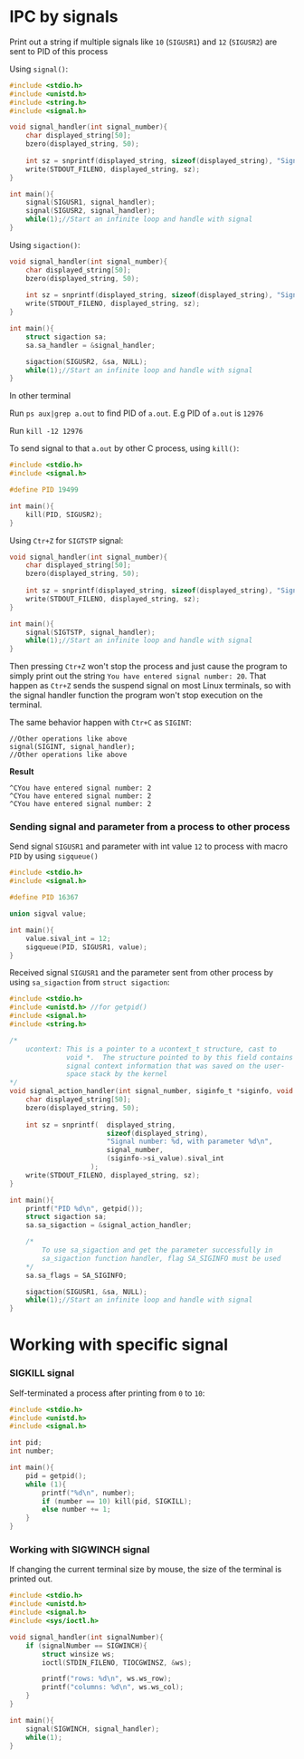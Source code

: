 # IPC by signals

Print out a string if multiple signals like ``10`` (``SIGUSR1``) and ``12`` (``SIGUSR2``) are sent to PID of this process

Using ``signal()``:

```c
#include <stdio.h>
#include <unistd.h>
#include <string.h>
#include <signal.h>   

void signal_handler(int signal_number){
	char displayed_string[50];
	bzero(displayed_string, 50);
	
	int sz = snprintf(displayed_string, sizeof(displayed_string), "Signal %d is caught\n", signal_number);
	write(STDOUT_FILENO, displayed_string, sz); 
}

int main(){ 
	signal(SIGUSR1, signal_handler);
	signal(SIGUSR2, signal_handler);
	while(1);//Start an infinite loop and handle with signal
}
```

Using ``sigaction()``:

```c
void signal_handler(int signal_number){
	char displayed_string[50];
	bzero(displayed_string, 50);
	
	int sz = snprintf(displayed_string, sizeof(displayed_string), "Signal %d is caught\n", signal_number);
	write(STDOUT_FILENO, displayed_string, sz); 
}

int main(){ 
    struct sigaction sa;
    sa.sa_handler = &signal_handler;

    sigaction(SIGUSR2, &sa, NULL);
	while(1);//Start an infinite loop and handle with signal
}
```

In other terminal

Run ``ps aux|grep a.out`` to find PID of ``a.out``. E.g PID of ``a.out`` is ``12976``

Run ``kill -12 12976``

To send signal to that ``a.out`` by other C process, using ``kill()``:

```c
#include <stdio.h>
#include <signal.h>   

#define PID 19499

int main(){ 
    kill(PID, SIGUSR2);
}
```

Using ``Ctr+Z`` for ``SIGTSTP`` signal:

```c
void signal_handler(int signal_number){
	char displayed_string[50];
	bzero(displayed_string, 50);
	
	int sz = snprintf(displayed_string, sizeof(displayed_string), "Signal %d is caught\n", signal_number);
	write(STDOUT_FILENO, displayed_string, sz); 
}

int main(){ 
	signal(SIGTSTP, signal_handler);
	while(1);//Start an infinite loop and handle with signal
}
```

Then pressing ``Ctr+Z`` won't stop the process and just cause the program to simply print out the string ``You have entered signal number: 20``. That happen as ``Ctr+Z`` sends the suspend signal on most Linux terminals, so with the signal handler function the program won't stop execution on the terminal.

The same behavior happen with ``Ctr+C`` as ``SIGINT``:

```
//Other operations like above
signal(SIGINT, signal_handler);
//Other operations like above
```
**Result**

```
^CYou have entered signal number: 2
^CYou have entered signal number: 2
^CYou have entered signal number: 2
```

### Sending signal and parameter from a process to other process

Send signal ``SIGUSR1`` and parameter with int value ``12`` to process with macro ``PID`` by using ``sigqueue()``

```c
#include <stdio.h>
#include <signal.h>   

#define PID 16367

union sigval value;

int main(){  
    value.sival_int = 12;
    sigqueue(PID, SIGUSR1, value);
}
```

Received signal ``SIGUSR1`` and the parameter sent from other process by using ``sa_sigaction`` from ``struct sigaction``:

```c
#include <stdio.h>
#include <unistd.h> //for getpid()
#include <signal.h>   
#include <string.h>   

/*
    ucontext: This is a pointer to a ucontext_t structure, cast to
              void *.  The structure pointed to by this field contains
              signal context information that was saved on the user-
              space stack by the kernel
*/
void signal_action_handler(int signal_number, siginfo_t *siginfo, void *ucontext){
    char displayed_string[50];
	bzero(displayed_string, 50);
	
	int sz = snprintf(  displayed_string,
                        sizeof(displayed_string),
                        "Signal number: %d, with parameter %d\n",
                        signal_number,
                        (siginfo->si_value).sival_int
                    );
	write(STDOUT_FILENO, displayed_string, sz); 
}

int main(){ 
    printf("PID %d\n", getpid());
    struct sigaction sa;
    sa.sa_sigaction = &signal_action_handler;

    /*
        To use sa_sigaction and get the parameter successfully in 
        sa_sigaction function handler, flag SA_SIGINFO must be used
    */
    sa.sa_flags = SA_SIGINFO;

    sigaction(SIGUSR1, &sa, NULL);
	while(1);//Start an infinite loop and handle with signal
}
```

# Working with specific signal

### SIGKILL signal

Self-terminated a process after printing from ``0`` to ``10``:

```c
#include <stdio.h>
#include <unistd.h>
#include <signal.h>   

int pid;
int number;

int main(){  
    pid = getpid();
    while (1){
        printf("%d\n", number);
        if (number == 10) kill(pid, SIGKILL);
        else number += 1;
    }
}
```

### Working with SIGWINCH signal

If changing the current terminal size by mouse, the size of the terminal is printed out.

```c
#include <stdio.h> 
#include <unistd.h>
#include <signal.h> 
#include <sys/ioctl.h>

void signal_handler(int signalNumber){
	if (signalNumber == SIGWINCH){
		struct winsize ws;
		ioctl(STDIN_FILENO, TIOCGWINSZ, &ws);

		printf("rows: %d\n", ws.ws_row);
		printf("columns: %d\n", ws.ws_col);
	}
}

int main(){ 
	signal(SIGWINCH, signal_handler);
	while(1);
}
```
